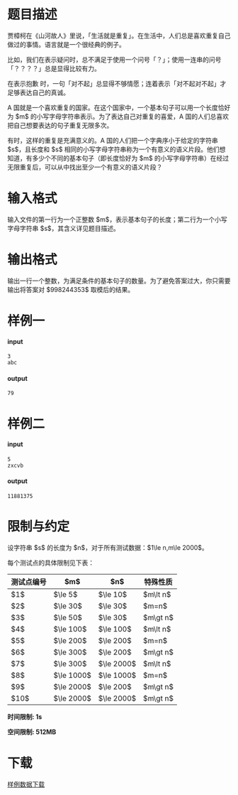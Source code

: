 # 题目描述

<p>贾樟柯在《山河故人》里说，「生活就是重复」。在生活中，人们总是喜欢重复自己做过的事情。语言就是一个很经典的例子。  </p>
<p>比如，我们在表示疑问时，总不满足于使用一个问号「？」；使用一连串的问号「？？？？」总是显得比较有力。  </p>
<p>在表示抱歉
时，一句「对不起」总显得不够情愿；连着表示「对不起对不起」才足够表达自己的真诚。  </p>
<p>A 国就是一个喜欢重复的国家。在这个国家中，一个基本句子可以用一个长度恰好为 $m$ 的小写字母字符串表示。为了表达自己对重复的喜爱，A 国的人们总喜欢把自己想要表达的句子重复无限多次。  </p>
<p>有时，这样的重复是充满意义的。A 国的人们把一个字典序小于给定的字符串 $s$，且长度和 $s$ 相同的小写字母字符串称为一个有意义的语义片段。他们想知道，有多少个不同的基本句子（即长度恰好为 $m$ 的小写字母字符串）在经过无限重复后，可以从中找出至少一个有意义的语义片段？</p>

# 输入格式


<p>输入文件的第一行为一个正整数 $m$，表示基本句子的长度；第二行为一个小写字母字符串 $s$，其含义详见题目描述。</p>

# 输出格式


<p>输出一行一个整数，为满足条件的基本句子的数量。为了避免答案过大，你只需要输出将答案对 $998244353$ 取模后的结果。</p>

# 样例一


<h4>input</h4>
<pre><code>3
abc</code></pre>
<h4>output</h4>
<pre><code>79</code></pre>

# 样例二


<h4>input</h4>
<pre><code>5
zxcvb</code></pre>
<h4>output</h4>
<pre><code>11881375</code></pre>

# 限制与约定


<p>设字符串 $s$ 的长度为 $n$，对于所有测试数据：$1\le n,m\le 2000$。</p>
<p>每个测试点的具体限制见下表：</p>
<div class="table-responsive">
<table class="table table-bordered table-text-center table-verticle-middle"><thead><tr><th>测试点编号</th><th>$m$</th><th>$n$</th><th>特殊性质</th></tr></thead><tbody><tr><td>$1$</td><td>$\le 5$</td><td>$\le 10$</td><td>$m\lt n$</td></tr><tr><td>$2$</td><td>$\le 30$</td><td>$\le 30$</td><td>$m=n$</td></tr><tr><td>$3$</td><td>$\le 50$</td><td>$\le 30$</td><td>$m\gt n$</td></tr><tr><td>$4$</td><td>$\le 100$</td><td>$\le 100$</td><td>$m\lt n$</td></tr><tr><td>$5$</td><td>$\le 200$</td><td>$\le 200$</td><td>$m=n$</td></tr><tr><td>$6$</td><td>$\le 300$</td><td>$\le 200$</td><td>$m\gt n$</td></tr><tr><td>$7$</td><td>$\le 300$</td><td>$\le 2000$</td><td>$m\lt n$</td></tr><tr><td>$8$</td><td>$\le 1000$</td><td>$\le 1000$</td><td>$m=n$</td></tr><tr><td>$9$</td><td>$\le 2000$</td><td>$\le 200$</td><td>$m\gt n$</td></tr><tr><td>$10$</td><td>$\le 2000$</td><td>$\le 2000$</td><td>$m\gt n$</td></tr></tbody></table></div>

<p><strong>时间限制: 1s</strong></p>
<p><strong>空间限制: 512MB</strong></p>

# 下载


<p><a href="/download.php?type=problem&amp;id=476">样例数据下载</a></p>

